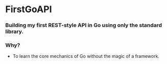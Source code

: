 # FirstGoAPI

### Building my first REST-style API in Go using only the standard library.

### Why?
- To learn the core mechanics of Go without the magic of a framework.